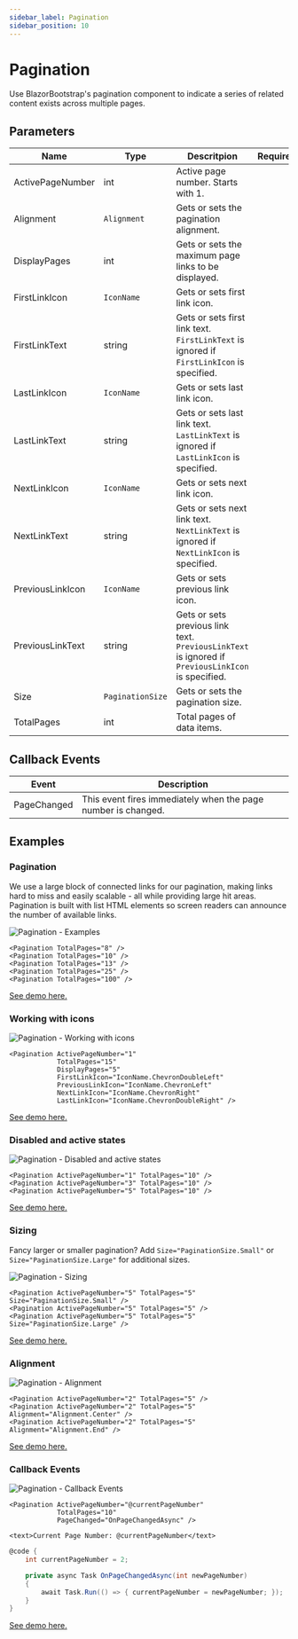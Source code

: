 ```yaml
---
sidebar_label: Pagination
sidebar_position: 10
---
```


# Pagination

Use BlazorBootstrap's pagination component to indicate a series of related content exists across multiple pages.

## Parameters

| Name | Type | Descritpion | Required | Default |
|--|--|--|--|--|
| ActivePageNumber | int | Active page number. Starts with 1. | | 1 |
| Alignment | `Alignment` | Gets or sets the pagination alignment. | | `Alignment.None` |
| DisplayPages | int | Gets or sets the maximum page links to be displayed. | | 5 |
| FirstLinkIcon | `IconName` | Gets or sets first link icon. | | |
| FirstLinkText | string | Gets or sets first link text. `FirstLinkText` is ignored if `FirstLinkIcon` is specified. | | First |
| LastLinkIcon | `IconName` | Gets or sets last link icon. | | |
| LastLinkText | string | Gets or sets last link text. `LastLinkText` is ignored if `LastLinkIcon` is specified. | | Last |
| NextLinkIcon | `IconName` | Gets or sets next link icon. | | |
| NextLinkText | string | Gets or sets next link text. `NextLinkText` is ignored if `NextLinkIcon` is specified. | | Next |
| PreviousLinkIcon | `IconName` | Gets or sets previous link icon. | | |
| PreviousLinkText | string | Gets or sets previous link text. `PreviousLinkText` is ignored if `PreviousLinkIcon` is specified. | | Previous |
| Size | `PaginationSize` | Gets or sets the pagination size. | | |
| TotalPages | int | Total pages of data items. | | |

## Callback Events

| Event | Description | 
|--|--|
| PageChanged | This event fires immediately when the page number is changed. |


## Examples

### Pagination

We use a large block of connected links for our pagination, making links hard to miss and easily scalable - all while providing large hit areas. Pagination is built with list HTML elements so screen readers can announce the number of available links.

<img src="https://i.imgur.com/6wDZ4zP.jpg" alt="Pagination - Examples" />

```cshtml showLineNumbers
<Pagination TotalPages="8" />
<Pagination TotalPages="10" />
<Pagination TotalPages="13" />
<Pagination TotalPages="25" />
<Pagination TotalPages="100" />
```

[See demo here.](https://demos.getblazorbootstrap.com/pagination#examples)

### Working with icons

<img src="https://i.imgur.com/nhfGHfy.jpg" alt="Pagination - Working with icons" />

```cshtml showLineNumbers
<Pagination ActivePageNumber="1"
            TotalPages="15"
            DisplayPages="5"
            FirstLinkIcon="IconName.ChevronDoubleLeft"
            PreviousLinkIcon="IconName.ChevronLeft"
            NextLinkIcon="IconName.ChevronRight"
            LastLinkIcon="IconName.ChevronDoubleRight" />
```

[See demo here.](https://demos.getblazorbootstrap.com/pagination#working-with-icons)

### Disabled and active states

<img src="https://i.imgur.com/SCbZVd4.jpg" alt="Pagination - Disabled and active states" />

```cshtml showLineNumbers
<Pagination ActivePageNumber="1" TotalPages="10" />
<Pagination ActivePageNumber="3" TotalPages="10" />
<Pagination ActivePageNumber="5" TotalPages="10" />
```

[See demo here.](https://demos.getblazorbootstrap.com/pagination#disabled-and-active-states)

### Sizing

Fancy larger or smaller pagination? Add `Size="PaginationSize.Small"` or `Size="PaginationSize.Large"` for additional sizes.

<img src="https://i.imgur.com/2kMVncQ.jpg" alt="Pagination - Sizing" />

```cshtml showLineNumbers
<Pagination ActivePageNumber="5" TotalPages="5" Size="PaginationSize.Small" />
<Pagination ActivePageNumber="5" TotalPages="5" />
<Pagination ActivePageNumber="5" TotalPages="5" Size="PaginationSize.Large" />
```

[See demo here.](https://demos.getblazorbootstrap.com/pagination#sizing)

### Alignment

<img src="https://i.imgur.com/RkpUdJu.jpg" alt="Pagination - Alignment" />

```cshtml showLineNumbers
<Pagination ActivePageNumber="2" TotalPages="5" />
<Pagination ActivePageNumber="2" TotalPages="5" Alignment="Alignment.Center" />
<Pagination ActivePageNumber="2" TotalPages="5" Alignment="Alignment.End" />
```

[See demo here.](https://demos.getblazorbootstrap.com/pagination#alignment)

### Callback Events

<img src="https://i.imgur.com/VsB3ZYW.jpg" alt="Pagination - Callback Events" />

```cshtml showLineNumbers
<Pagination ActivePageNumber="@currentPageNumber"
            TotalPages="10"
            PageChanged="OnPageChangedAsync" />

<text>Current Page Number: @currentPageNumber</text>
```

```cs showLineNumbers
@code {
    int currentPageNumber = 2;

    private async Task OnPageChangedAsync(int newPageNumber)
    {
        await Task.Run(() => { currentPageNumber = newPageNumber; });
    }
}
```

[See demo here.](https://demos.getblazorbootstrap.com/pagination#events)